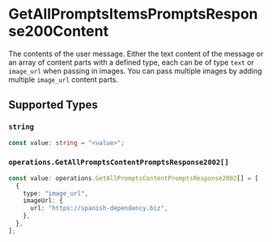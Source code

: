 # GetAllPromptsItemsPromptsResponse200Content

The contents of the user message. Either the text content of the message or an array of content parts with a defined type, each can be of type `text` or `image_url` when passing in images. You can pass multiple images by adding multiple `image_url` content parts. 


## Supported Types

### `string`

```typescript
const value: string = "<value>";
```

### `operations.GetAllPromptsContentPromptsResponse2002[]`

```typescript
const value: operations.GetAllPromptsContentPromptsResponse2002[] = [
  {
    type: "image_url",
    imageUrl: {
      url: "https://spanish-dependency.biz",
    },
  },
];
```

